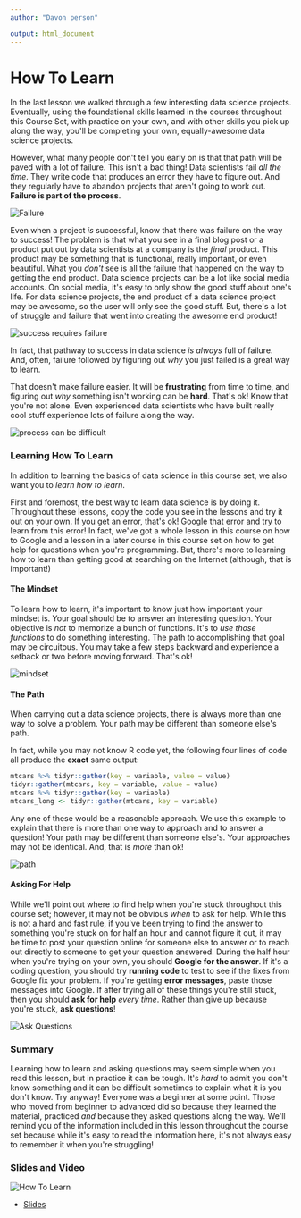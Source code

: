 ```yaml
---
author: "Davon person"

output: html_document
---
```




# How To Learn

In the last lesson we walked through a few interesting data science projects. Eventually, using the foundational skills learned in the courses throughout this Course Set, with practice on your own, and with other skills you pick up along the way, you'll be completing your own, equally-awesome data science projects.

However, what many people don't tell you early on is that that path will be paved with a lot of failure. This isn't a bad thing! Data scientists fail *all the time*. They write code that produces an error they have to figure out. And they regularly have to abandon projects that aren't going to work out. **Failure is part of the process**.


![Failure](https://docs.google.com/presentation/d/1sgE2Um0t2AhkUlPHLJDSVLTJlyTabg1gtz1ybOgO-kY/export/png?id=1sgE2Um0t2AhkUlPHLJDSVLTJlyTabg1gtz1ybOgO-kY&pageid=g3f394e96d2_0_0)

Even when a project *is* successful, know that there was failure on the way to success! The problem is that what you see in a final blog post or a product put out by data scientists at a company is the *final* product. This product may be something that is functional, really important, or even beautiful. What you *don't* see is all the failure that happened on the way to getting the end product. Data science projects can be a lot like social media accounts. On social media, it's easy to only show the good stuff about one's life. For data science projects, the end product of a data science project may be awesome, so the user will only see the good stuff. But, there's a lot of struggle and failure that went into creating the awesome end product!


![success requires failure](https://docs.google.com/presentation/d/1sgE2Um0t2AhkUlPHLJDSVLTJlyTabg1gtz1ybOgO-kY/export/png?id=1sgE2Um0t2AhkUlPHLJDSVLTJlyTabg1gtz1ybOgO-kY&pageid=g3f394e96d2_0_21)

In fact, that pathway to success in data science *is always* full of failure. And, often, failure followed by figuring out *why* you just failed is a great way to learn.

That doesn't make failure easier. It will be **frustrating** from time to time, and figuring out *why* something isn't working can be **hard**. That's ok! Know that you're not alone. Even experienced data scientists who have built really cool stuff experience lots of failure along the way.


![process can be difficult](https://docs.google.com/presentation/d/1sgE2Um0t2AhkUlPHLJDSVLTJlyTabg1gtz1ybOgO-kY/export/png?id=1sgE2Um0t2AhkUlPHLJDSVLTJlyTabg1gtz1ybOgO-kY&pageid=g3f394e96d2_0_15)

### Learning How To Learn

In addition to learning the basics of data science in this course set, we also want you to *learn how to learn*.

First and foremost, the best way to learn data science is by doing it. Throughout these lessons, copy the code you see in the lessons and try it out on your own. If you get an error, that's ok! Google that error and try to learn from this error! In fact, we've got a whole lesson in this course on how to Google and a lesson in a later course in this course set on how to get help for questions when you're programming. But, there's more to learning how to learn than getting good at searching on the Internet (although, that is important!)

#### The Mindset

To learn how to learn, it's important to know just how important your mindset is. Your goal should be to answer an interesting question. Your objective is *not* to memorize a bunch of functions. It's to *use those functions* to do something interesting. The path to accomplishing that goal may be circuitous. You may take a few steps backward and experience a setback or two before moving forward. That's ok!


![mindset](https://docs.google.com/presentation/d/1sgE2Um0t2AhkUlPHLJDSVLTJlyTabg1gtz1ybOgO-kY/export/png?id=1sgE2Um0t2AhkUlPHLJDSVLTJlyTabg1gtz1ybOgO-kY&pageid=g3f394e96d2_0_42)

#### The Path

When carrying out a data science projects, there is always more than one way to solve a problem. Your path may be different than someone else's path.

In fact, while you may not know R code yet, the following four lines of code all produce the **exact** same output:

```r
mtcars %>% tidyr::gather(key = variable, value = value)
tidyr::gather(mtcars, key = variable, value = value)
mtcars %>% tidyr::gather(key = variable)
mtcars_long <- tidyr::gather(mtcars, key = variable)
```

Any one of these would be a reasonable approach. We use this example to explain that there is more than one way to approach and to answer a question! Your path may be different than someone else's. Your approaches may not be identical. And, that is *more* than ok!


![path](https://docs.google.com/presentation/d/1sgE2Um0t2AhkUlPHLJDSVLTJlyTabg1gtz1ybOgO-kY/export/png?id=1sgE2Um0t2AhkUlPHLJDSVLTJlyTabg1gtz1ybOgO-kY&pageid=g3f394e96d2_0_33)

#### Asking For Help

While we'll point out where to find help when you're stuck throughout this course set; however, it may not be obvious *when* to ask for help. While this is not a hard and fast rule, if you've been trying to find the answer to something you're stuck on for half an hour and cannot figure it out, it may be time to post your question online for someone else to answer or to reach out directly to someone to get your question answered. During the half hour when you're trying on your own, you should **Google for the answer**. If it's a coding question, you should try **running code** to test to see if the fixes from Google fix your problem. If you're getting **error messages**, paste those messages into Google. If after trying all of these things you're still stuck, then you should **ask for help** *every time*. Rather than give up because you're stuck, **ask questions**!


![Ask Questions](https://docs.google.com/presentation/d/1sgE2Um0t2AhkUlPHLJDSVLTJlyTabg1gtz1ybOgO-kY/export/png?id=1sgE2Um0t2AhkUlPHLJDSVLTJlyTabg1gtz1ybOgO-kY&pageid=g3f394e96d2_0_62)

### Summary

Learning how to learn and asking questions may seem simple when you read this lesson, but in practice it can be tough. It's *hard* to admit you don't know something and it can be difficult sometimes to explain what it is you don't know. Try anyway! Everyone was a beginner at some point. Those who moved from beginner to advanced did so because they learned the material, practiced *and* because they asked questions along the way. We'll remind you of the information included in this lesson throughout the course set because while it's easy to read the information here, it's not always easy to remember it when you're struggling!

### Slides and Video

![How To Learn](https://youtu.be/6FVNLlM7Hv8)

* [Slides](https://docs.google.com/presentation/d/1sgE2Um0t2AhkUlPHLJDSVLTJlyTabg1gtz1ybOgO-kY/edit?usp=sharing)
